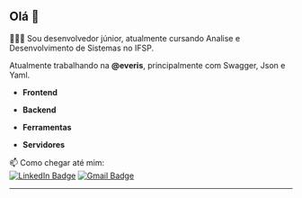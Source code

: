 ## Olá 👋  

👨🏾‍💻 Sou desenvolvedor júnior, atualmente cursando Analise e Desenvolvimento de Sistemas no IFSP.

Atualmente trabalhando na **@everis**, principalmente com Swagger, Json e Yaml.  

- **Frontend**  


- **Backend**  


- **Ferramentas**  


- **Servidores**  

📫 Como chegar até mim:  
[![LinkedIn Badge](https://img.shields.io/badge/-%2Fin%2Fthomasviana-blue?style=social&logo=Linkedin&logoColor=282a36&link=https://www.linkedin.com/in/thomas-viana/)](https://www.linkedin.com/in/thomas-viana/)
[![Gmail Badge](https://img.shields.io/badge/-%2Fin%2Fthomasviana-blue?style=social&logo=Gmail&logoColor=282a36&link=mailto:s.albuquerque@aluno.ifsp.edu.br)](mailto:s.albuquerque@aluno.ifsp.edu.br)
<!--
[![Instagram Badge](https://img.shields.io/badge/-%2Fthomasviana-blue?style=social&logo=Instagram&logoColor=282a36&link=https://www.instagram.com/thomasviana/)](https://www.instagram.com/thomasviana/)
[![Twitter Badge](https://img.shields.io/badge/-%2Fin%2Fthomasviana-blue?style=social&logo=Twitter&logoColor=282a36&link=https://twitter.com/)](https://twitter.com/)
-->
---

<!--
**thomas-viana/thomas-viana** is a ✨ _special_ ✨ repository because its `README.md` (this file) appears on your GitHub profile.

Here are some ideas to get you started:

- 🔭 Atualmente estou trabalhando em 
- 🌱 Atualmente estou aprendendo 
- 💬 Pergunte-me sobre 
- ⚡ Curiosidade: 

- 🔭 I’m currently working on ...
- 🌱 I’m currently learning ...
- 👯 I’m looking to collaborate on ...
- 🤔 I’m looking for help with ...
- 💬 Ask me about ...
- 📫 How to reach me: ...
- 😄 Pronouns: ...
- ⚡ Fun fact: ...
-->
